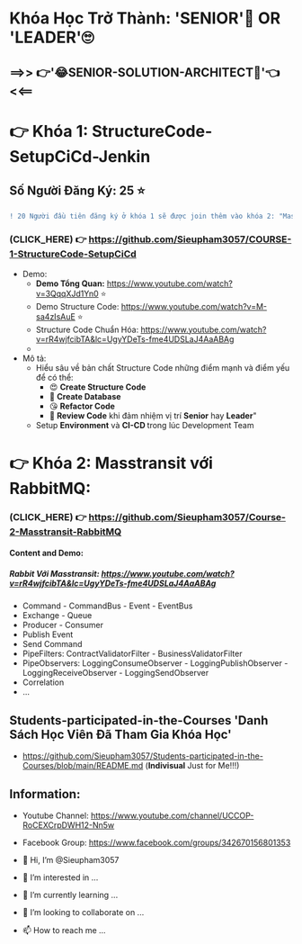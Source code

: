 # Khóa Học Trở Thành: 'SENIOR'🤔 OR 'LEADER'🙄 
 ##  ==>> 👉'😂SENIOR-SOLUTION-ARCHITECT🤣'👈 <<==

# 👉 Khóa 1: StructureCode-SetupCiCd-Jenkin
## Số Người Đăng Ký: 25 ⭐ 
```diff
! 20 Người đầu tiên đăng ký ở khóa 1 sẽ được join thêm vào khóa 2: "Masstransit với RabbitMQ"
```
 ### (CLICK_HERE) 👉 https://github.com/Sieupham3057/COURSE-1-StructureCode-SetupCiCd
  - Demo:
      + <b>Demo Tổng Quan:</b> https://www.youtube.com/watch?v=3QqqXJd1Yn0 ⭐
      + Demo Structure Code: https://www.youtube.com/watch?v=M-sa4zIsAuE ⭐
      + Structure Code Chuẩn Hóa: https://www.youtube.com/watch?v=rR4wjfcibTA&lc=UgyYDeTs-fme4UDSLaJ4AaABAg
      + 
  - Mô tả:
      * Hiểu sâu về bản chất Structure Code những điểm mạnh và điểm yếu để có thể:
          + 😍 <b>Create Structure Code</b>
          + 🤗 <b>Create Database</b>
          + 😘 <b> Refactor Code</b>
          + 🥰 <b>Review Code</b> khi đảm nhiệm vị trí <b>Senior</b> hay <b>Leader</b>"
      * Setup <b>Environment</b> và <b>CI-CD </b>trong lúc Development Team
        
# 👉 Khóa 2: Masstransit với RabbitMQ: 
 ### (CLICK_HERE) 👉 https://github.com/Sieupham3057/Course-2-Masstransit-RabbitMQ
#### Content and Demo: 
##### Rabbit Với Masstransit: https://www.youtube.com/watch?v=rR4wjfcibTA&lc=UgyYDeTs-fme4UDSLaJ4AaABAg
 - Command - CommandBus - Event - EventBus
 - Exchange - Queue
 - Producer - Consumer
 - Publish Event
 - Send Command
 - PipeFilters: ContractValidatorFilter - BusinessValidatorFilter
 - PipeObservers: LoggingConsumeObserver - LoggingPublishObserver - LoggingReceiveObserver - LoggingSendObserver
 - Correlation
 - ...

## Students-participated-in-the-Courses 'Danh Sách Học Viên Đã Tham Gia Khóa Học'
  - https://github.com/Sieupham3057/Students-participated-in-the-Courses/blob/main/README.md (<b>Indivisual</b> Just for Me!!!)

  ## Information:
 - Youtube Channel: https://www.youtube.com/channel/UCCOP-RoCEXCrpDWH12-Nn5w
 - Facebook Group: https://www.facebook.com/groups/342670156801353

- 👋 Hi, I’m @Sieupham3057
- 👀 I’m interested in ...
- 🌱 I’m currently learning ...
- 💞️ I’m looking to collaborate on ...
- 📫 How to reach me ...
